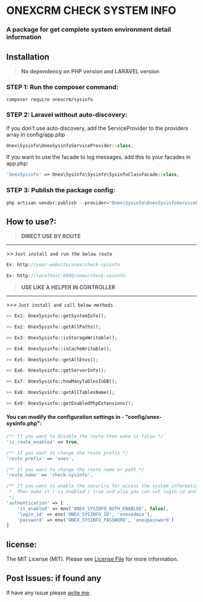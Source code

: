 # ONEXCRM CHECK SYSTEM INFO

### A package for get complete system environment detail information

## Installation

> **No dependency on PHP version and LARAVEL version**

### STEP 1: Run the composer command:

```shell
composer require onexcrm/sysinfo
```

### STEP 2: Laravel without auto-discovery:

If you don't use auto-discovery, add the ServiceProvider to the providers array in config/app.php

```php
Onex\Sysinfo\OnexSysinfoServiceProvider::class,
```

If you want to use the facade to log messages, add this to your facades in app.php:

```php
'OnexSysinfo' => Onex\Sysinfo\Sysinfo\SysinfoClassFacade::class,
```

### STEP 3: Publish the package config:

```php
php artisan vendor:publish --provider="Onex\Sysinfo\OnexSysinfoServiceProvider" --force
```

## How to use?:

> **DIRECT USE BY ROUTE**
---
<dl>
  <dt>>> <code>Just install and run the below route </span></code></dt>
</dl>

```php
Ex: http://your-website/onex/check-sysinfo

Ex: http://localhost:8000/onex/check-sysinfo
```

> **USE LIKE A HELPER IN CONTROLLER**
---
<dl>
  <dt>>>> <code>Just install and call below methods </span></code></dt>
</dl>

```php
>> Ex1: OnexSysinfo::getSystemInfo();
```

```php
>> Ex2: OnexSysinfo::getAllPaths();
```

```php
>> Ex3: OnexSysinfo::isStorageWritable();
```

```php
>> Ex4: OnexSysinfo::isCacheWritable();
```

```php
>> Ex5: OnexSysinfo::getAllEnvs();
```

```php
>> Ex6: OnexSysinfo::getServerInfo();
```

```php
>> Ex7: OnexSysinfo::howManyTablesInDB();
```

```php
>> Ex8: OnexSysinfo::getAllTablesName();
```

```php
>> Ex9: OnexSysinfo::getEnabledPhpExtensions();
```

#### You can modify the configuration settings in - "config/onex-sysinfo.php":

```php
/** If you want to disable the route then make it false */
'is_route_enabled' => true,
```

```php
/** If you want to change the route prefix */
'route_prefix' => 'onex',
```

```php
/** If you want to change the route name or path */
'route_name' => 'check-sysinfo',
```

```php
/** If you want to enable the securiry for access the system information
 *  Then make it ('is_enabled') true and also you can set login-id and password 
 */
'authentication' => [
    'is_enabled' => env('ONEX_SYSINFO_AUTH_ENABLED', false),
    'login_id' => env('ONEX_SYSINFO_ID', 'onexadmin'),
    'password' => env('ONEX_SYSINFO_PASSWORD', 'onexpassword')
]
```

## license:
The MIT License (MIT). Please see [License File](LICENSE.md) for more information.

## Post Issues: if found any
If have any issue please [write me](https://github.com/dev-arindam-roy/onex-sysinfo/issues).